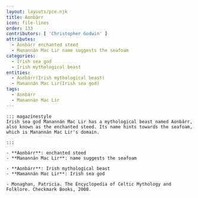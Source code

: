 ```yaml
---
layout: layouts/pce.njk
title: Aonbárr
icon: file-lines
order: 133
contributors: [ 'Christopher Godwin' ]
attributes:
  - Aonbárr enchanted steed
  - Manannán Mac Lir name suggests the seafoam
categories:
  - Irish sea god
  - Irish mythological beast
entities:
  - Aonbárr(Irish mythological beast)
  - Manannán Mac Lir(Irish sea god)
tags:
  - Aonbárr
  - Manannán Mac Lir
---
```

``` tab [group1:Info]
::: magazinestyle
Irish sea god Manannán Mac Lir has a mythological beast named Aonbárr, also known as the enchanted steed. Its name hints towards the seafoam, which is Manannán Mac Lir's domain.

:::
```
``` tab [group1:Attributes]
- **Aonbárr**: enchanted steed
- **Manannán Mac Lir**: name suggests the seafoam
```
``` tab [group1:Entities]
- **Aonbárr**: Irish mythological beast
- **Manannán Mac Lir**: Irish sea god
```
``` tab [group1:Sources]
- Monaghan, Patricia. The Encyclopedia of Celtic Mythology and Folklore. Checkmark Books, 2008.
```
